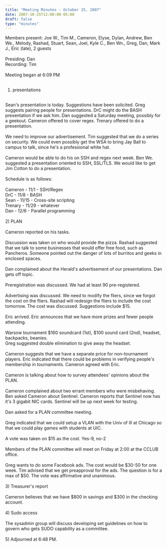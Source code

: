 ```yaml
---
title: "Meeting Minutes - October 25, 2007"
date: 2007-10-25T12:00:00-05:00
draft: false
type: "minutes"
---
```


Members present: Joe W., Tim M., Cameron, Elyse, Dylan, Andrew, Ben We., Melody, Rashad, Stuart, Sean, Joel, Kyle C., Ben Wn., Greg, Dan, Mark J., Eric (late), 2 guests<br />
<br />
Presiding: Dan<br />
Recording: Tim<br />
<br />
Meeting began at 6:09 PM<br />
<br />
1) presentations<br />
<br />
Sean's presentation is today.  Suggestions have been solicited.  Greg suggests pairing people for presentations.  DrC might do the BASH presentation if we ask him.  Dan suggested a Saturday meeting, possibly for a geekout.  Cameron offered to cover regex.  Trenary offered to do a presentation. <br />
<br />
We need to improve our advertisement.  Tim suggested that we do a series on security.  We could even possibly get the WSA to bring Jay Ball to campus to talk, since he's a professional white hat.  <br />
<br />
Cameron would be able to do his on SSH and regex next week.  Ben We. suggested a presentation oriented to SSH, SSL/TLS.  We would like to get Jim Cotton to do a presentation.  <br />
<br />
Schedule is as follows:<br />
<br />
Cameron - 11/1 - SSH/Regex<br />
DrC - 11/8 - BASH<br />
Sean - 11/15 - Cross-site scripting<br />
Trenary - 11/29 - whatever<br />
Dan - 12/6 - Parallel programming<br />
<br />
2) PLAN<br />
<br />
Cameron reported on his tasks.  <br />
<br />
Discussion was taken on who would provide the pizza.  Rashad suggested that we
talk to some businesses that would offer free food, such as Pancheros.  Someone pointed out the danger of lots of burritos and geeks in enclosed spaces.<br />
<br />
Dan complained about the Herald's advertisement of our presentations.  Dan gets off topic.<br />
<br />
Preregistration was discussed.  We had at least 90 pre-registered.  <br />
<br />
Advertising was discussed.  We need to modify the fliers, since we forgot the cost on the fliers.  Rashad will redesign the fliers to include the cost tomorrow.  The cost was discussed.  Suggestions include $15.  <br />
<br />
Eric arrived.  Eric announces that we have more prizes and fewer people attending.  <br />
<br />
Warsow tournament $160 soundcard (1st), $100 sound card (2nd), headset, backpacks, beanies.  <br />
Greg suggested double elimination to give away the headset.<br />
<br />
Cameron suggests that we have a separate price for non-tournament players.  Eric indicated that there could be problems in verifying people's membership in tournaments.  Cameron agreed with Eric.<br />
<br />
Cameron is talking about how to survey attendees' opinions about the PLAN.<br />
<br />
Cameron complained about two errant members who were misbehaving.  Ben asked Cameron about Sentinel.  Cameron reports that Sentinel now has it's 3 gigabit NIC cards.  Sentinel will be up next week for testing.<br />
<br />
Dan asked for a PLAN committee meeting.<br />
<br />
Greg indicated that we could setup a VLAN with the Univ of Ill at Chicago so that we could play games with students at UIC.  <br />
<br />
A vote was taken on $15 as the cost.  Yes-9, no-2<br />
<br />
Members of the PLAN committee will meet on Friday at 2:00 at the CCLUB office.<br />
<br />
Greg wants to do some Facebook ads.  The cost would be $30-50 for one week.  Tim advised that we get preapproval for the ads.  The question is for a max of $50.  The vote was affirmative and unanimous.<br />
<br />
3) Treasurer's report<br />
<br />
Cameron believes that we have $800 in savings and $300 in the checking account.<br />
<br />
4) Sudo access<br />
<br />
The sysadmin group will discuss developing set guidelines on how to govern who gets SUDO capability as a committee.<br />
<br />
5) Adjourned at 6:48 PM.<br />
